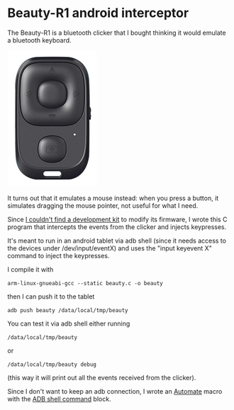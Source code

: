 # Beauty-R1 android interceptor


The Beauty-R1 is a bluetooth clicker that I bought thinking
it would emulate a bluetooth keyboard.

[<img src="beauty.png" />](./beauty.png)

It turns out that it emulates a mouse instead: when you press a button,
it simulates dragging the mouse pointer, not useful for what I need.

Since [I couldn't find a development kit](https://github.com/olivluca/bluetooth-tiktok-remote)
to modify its firmware, I wrote this C program that intercepts the events from the clicker
and injects keypresses.

It's meant to run in an android tablet via adb shell (since it needs 
access to the devices under /dev/input/eventX) and uses the "input keyevent
X" command to inject the keypresses.

I compile it with 

```
arm-linux-gnueabi-gcc --static beauty.c -o beauty
```

then I can push it to the tablet 

```
adb push beauty /data/local/tmp/beauty
```

You can test it via adb shell either running

```
/data/local/tmp/beauty
```

or 

```
/data/local/tmp/beauty debug
```

(this way it will print out all the events received from the clicker).

Since I don't want to keep an adb connection, I wrote an
[Automate](https://llamalab.com/automate/)  macro with
the [ADB shell command](https://llamalab.com/automate/doc/block/adb_shell_command.html) block.
